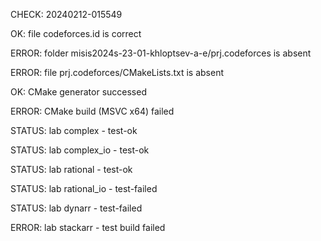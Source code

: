 CHECK: 20240212-015549
OK: file codeforces.id is correct
ERROR: folder misis2024s-23-01-khloptsev-a-e/prj.codeforces is absent
ERROR: file prj.codeforces/CMakeLists.txt is absent
OK: CMake generator successed
ERROR: CMake build (MSVC x64) failed
STATUS: lab complex - test-ok
STATUS: lab complex_io - test-ok
STATUS: lab rational - test-ok
STATUS: lab rational_io - test-failed
STATUS: lab dynarr - test-failed
ERROR: lab stackarr - test build failed
